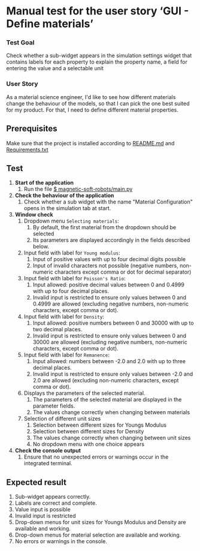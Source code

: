 # Manual test for the user story ‘GUI - Define materials’

### Test Goal
Check whether a sub-widget appears in the simulation settings widget that contains labels for each property to explain the property name, a field for entering the value and a selectable unit

### User Story
As a material science engineer, I'd like to see how different materials change the behaviour of the models, so that I can pick the one best suited for my product. For that, I need to define different material properties.

## Prerequisites 
Make sure that the project is installed according to [README.md]() and [Requirements.txt]()

## Test
1. **Start of the application**
    1. Run the file [$ magnetic-soft-robots/main.py](../../../main.py)
2. **Check the behaviour of the application**
    1. Check whether a sub widget with the name "Material Configuration" opens in the simulation tab at start.
3. **Window check**
    1. Dropdown menu `Selecting materials`:
        1. By default, the first material from the dropdown should be selected
        2. Its parameters are displayed accordingly in the fields described below.
    2. Input field with label for `Young modulus`:
        1. Input of positive values with up to four decimal digits possible
        2. Input of invalid characters not possible (negative numbers, non-numeric characters except comma or dot for decimal separator)
    3. Input field with label for `Poisson's Ratio`:
        1. Input allowed: positive decimal values between 0 and 0.4999 with up to four decimal places.
        2. Invalid input is restricted to ensure only values between 0 and 0.4999 are allowed (excluding negative numbers, non-numeric characters, except comma or dot).
    4. Input field with label for `Density`:
        1. Input allowed: positive numbers between 0 and 30000 with up to two decimal places.
        2. Invalid input is restricted to ensure only values between 0 and 30000 are allowed (excluding negative numbers, non-numeric characters, except comma or dot).
    5. Input field with label for `Remanence`:
        1. Input allowed: numbers between -2.0 and 2.0 with up to three decimal places.
        2. Invalid input is restricted to ensure only values between -2.0 and 2.0 are allowed (excluding non-numeric characters, except comma or dot).
    6. Displays the parameters of the selected material.
        1. The parameters of the selected material are displayed in the parameter fields.
        2. The values change correctly when changing between materials
    7. Selection of different unit sizes
        1. Selection between different sizes for Youngs Modulus
        2. Selection between different sizes for Density
        3. The values change correctly when changing between unit sizes
        4. No dropdown menu with one choice appears
4. **Check the console output**
    1. Ensure that no unexpected errors or warnings occur in the integrated terminal.

## Expected result
1. Sub-widget appears correctly.
2. Labels are correct and complete.
3. Value input is possible
4. Invalid input is restricted
5. Drop-down menus for unit sizes for Youngs Modulus and Density are available and working.
6. Drop-down menus for material selection are available and working.
7. No errors or warnings in the console.

